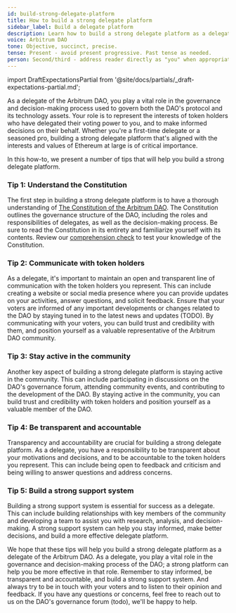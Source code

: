 ```yaml
---
id: build-strong-delegate-platform
title: How to build a strong delegate platform
sidebar_label: Build a delegate platform
description: Learn how to build a strong delegate platform as a delegate of the Arbitrum DAO.
voice: Arbitrum DAO
tone: Objective, succinct, precise.
tense: Present - avoid present progressive. Past tense as needed.
person: Second/third - address reader directly as "you" when appropriate, refer to the DAO as the DAO, not as "we".
---
```


import DraftExpectationsPartial from '@site/docs/partials/_draft-expectations-partial.md'; 

<DraftExpectationsPartial />

As a delegate of the Arbitrum DAO, you play a vital role in the governance and decision-making process used to govern both the DAO's protocol and its technology assets. Your role is to represent the interests of token holders who have delegated their voting power to you, and to make informed decisions on their behalf. Whether you're a first-time delegate or a seasoned pro, building a strong delegate platform that's aligned with the interests and values of Ethereum at large is of critical importance.

In this how-to, we present a number of tips that will help you build a strong delegate platform.


### Tip 1: Understand the Constitution

The first step in building a strong delegate platform is to have a thorough understanding of [The Constitution of the Arbitrum DAO](../dao-constitution). The Constitution outlines the governance structure of the DAO, including the roles and responsibilities of delegates, as well as the decision-making process. Be sure to read the Constitution in its entirety and familiarize yourself with its contents. Review our [comprehension check](../dao-comprehension-check.md) to test your knowledge of the Constitution.

### Tip 2: Communicate with token holders

As a delegate, it's important to maintain an open and transparent line of communication with the token holders you represent. This can include creating a website or social media presence where you can provide updates on your activities, answer questions, and solicit feedback. Ensure that your voters are informed of any important developments or changes related to the DAO by staying tuned in to the latest news and updates (TODO). By communicating with your voters, you can build trust and credibility with them, and position yourself as a valuable representative of the Arbitrum DAO community.

### Tip 3: Stay active in the community

Another key aspect of building a strong delegate platform is staying active in the community. This can include participating in discussions on the DAO's governance forum, attending community events, and contributing to the development of the DAO. By staying active in the community, you can build trust and credibility with token holders and position yourself as a valuable member of the DAO.

### Tip 4: Be transparent and accountable

Transparency and accountability are crucial for building a strong delegate platform. As a delegate, you have a responsibility to be transparent about your motivations and decisions, and to be accountable to the token holders you represent. This can include being open to feedback and criticism and being willing to answer questions and address concerns.

### Tip 5: Build a strong support system

Building a strong support system is essential for success as a delegate. This can include building relationships with key members of the community and developing a team to assist you with research, analysis, and decision-making. A strong support system can help you stay informed, make better decisions, and build a more effective delegate platform.

We hope that these tips will help you build a strong delegate platform as a delegate of the Arbitrum DAO. As a delegate, you play a vital role in the governance and decision-making process of the DAO; a strong platform can help you be more effective in that role. Remember to stay informed, be transparent and accountable, and build a strong support system. And always try to be in touch with your voters and to listen to their opinion and feedback. If you have any questions or concerns, feel free to reach out to us on the DAO's governance forum (todo), we'll be happy to help.